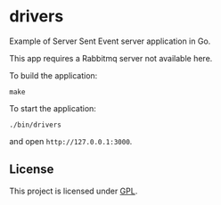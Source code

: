 # drivers

Example of Server Sent Event server application in Go.

This app requires a Rabbitmq server not available here.

To build the application:
```
make
```

To start the application:
```
./bin/drivers
```

and open `http://127.0.0.1:3000`.

## License

This project is licensed under [GPL](./LICENSE).
